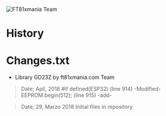 ![FT81xmania Team](https://ft81xmania.com/comunidad/images/logo.png)
# History
# Changes.txt 
* Library GD23Z by ft81xmania.com Team

> Date;  Apil,  2018
      #if defined(ESP32)      (line 914)   -Modified-
      EEPROM.begin(512);      (line 915)   -add-
  
> Date; 29, Marzo 2018
> Initial files in repository


